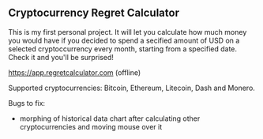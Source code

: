 ## Cryptocurrency Regret Calculator

 This is my first personal project. It will let you calculate how much money you would have if you decided to spend a secified amount of USD on a selected cryptoccurrency every month, starting from a specified date. Check it and you'll be surprised!

 https://app.regretcalculator.com (offline)

 Supported cryptocurrencies: Bitcoin, Ethereum, Litecoin, Dash and Monero.

 Bugs to fix:
 * morphing of historical data chart after calculating other cryptocurrencies and moving mouse over it
